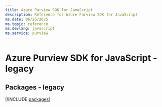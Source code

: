```yaml
---
title: Azure Purview SDK for JavaScript
description: Reference for Azure Purview SDK for JavaScript
ms.date: 06/26/2025
ms.topic: reference
ms.devlang: javascript
ms.service: purview
---
```

# Azure Purview SDK for JavaScript - legacy
## Packages - legacy
[!INCLUDE [packages](purview-index.md)]